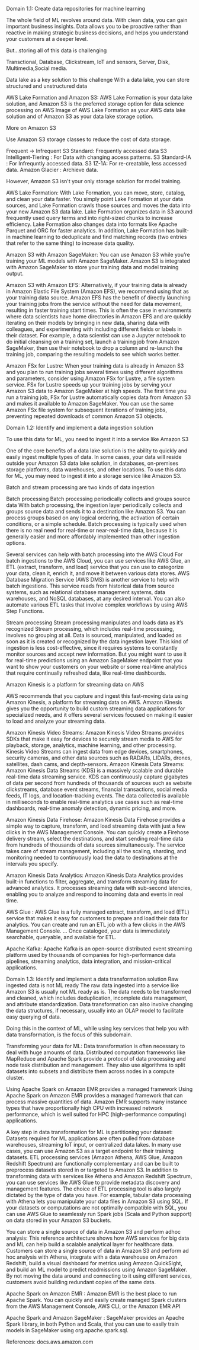 Domain 1.1: Create data repositories for machine learning

The whole field of ML revolves around data. With clean data, you can gain important business insights. Data allows you to be proactive rather than reactive in making strategic business decisions, and helps you understand your customers at a deeper level.

But...storing all of this data is challenging

Transctional, Database, Clickstream, IoT and sensors, Server, Disk, Multimedia,Social media.

Data lake as a key solution to this challenge
With a data lake, you can store structured and unstructured data

AWS Lake Formation and Amazon S3:
AWS Lake Formation is your data lake solution, and Amazon S3 is the preferred storage option for data science processing on AWS
Image of AWS Lake Formation as your AWS data lake solution and of Amazon S3 as your data lake storage option.

More on Amazon S3

Use Amazon S3 storage classes to reduce the cost of data storage. 

Frequent -> Infrequent
S3 Standard: Frequently accessed data
S3 Intelligent-Tiering : For Data with changing access patterns.
S3 Standard-IA : For Infrequntly accessed data.
S3 1Z-1A: For re-creatable, less accessed data.
Amazon Glacier : Archieve data.

However, Amazon S3 isn't your only storage solution for model training.

AWS Lake Formation:
With Lake Formation, you can move, store, catalog, and clean your data faster. You simply point Lake Formation at your data sources, and Lake Formation crawls those sources and moves the data into your new Amazon S3 data lake. Lake Formation organizes data in S3 around frequently used query terms and into right-sized chunks to increase efficiency. Lake Formation also changes data into formats like Apache Parquet and ORC for faster analytics. In addition, Lake Formation has built-in machine learning to deduplicate and find matching records (two entries that refer to the same thing) to increase data quality.

Amazon S3 with Amazon SageMaker: 
You can use Amazon S3 while you’re training your ML models with Amazon SageMaker. Amazon S3 is integrated with Amazon SageMaker to store your training data and model training output.

Amazon S3 with Amazon EFS:
Alternatively, if your training data is already in Amazon Elastic File System (Amazon EFS), we recommend using that as your training data source. Amazon EFS has the benefit of directly launching your training jobs from the service without the need for data movement, resulting in faster training start times. This is often the case in environments where data scientists have home directories in Amazon EFS and are quickly iterating on their models by bringing in new data, sharing data with colleagues, and experimenting with including different fields or labels in their dataset. For example, a data scientist can use a Jupyter notebook to do initial cleansing on a training set, launch a training job from Amazon SageMaker, then use their notebook to drop a column and re-launch the training job, comparing the resulting models to see which works better.

Amazon FSx for Lustre:
When your training data is already in Amazon S3 and you plan to run training jobs several times using different algorithms and parameters, consider using Amazon FSx for Lustre, a file system service. FSx for Lustre speeds up your training jobs by serving your Amazon S3 data to Amazon SageMaker at high speeds. The first time you run a training job, FSx for Lustre automatically copies data from Amazon S3 and makes it available to Amazon SageMaker. You can use the same Amazon FSx file system for subsequent iterations of training jobs, preventing repeated downloads of common Amazon S3 objects.


Domain 1.2: Identify and implement a data ingestion solution

To use this data for ML, you need to ingest it into a service like Amazon S3

One of the core benefits of a data lake solution is the ability to quickly and easily ingest multiple types of data. In some cases, your data will reside outside your Amazon S3 data lake solution, in databases, on-premises storage platforms, data warehouses, and other locations. To use this data for ML, you may need to ingest it into a storage service like Amazon S3.

Batch and stream processing are two kinds of data ingestion

Batch processing
Batch processing periodically collects and groups source data
With batch processing, the ingestion layer periodically collects and groups source data and sends it to a destination like Amazon S3. You can process groups based on any logical ordering, the activation of certain conditions, or a simple schedule. Batch processing is typically used when there is no real need for real-time or near-real-time data, because it is generally easier and more affordably implemented than other ingestion options.


Several services can help with batch processing into the AWS Cloud
For batch ingestions to the AWS Cloud, you can use services like AWS Glue, an ETL (extract, transform, and load) service that you can use to categorize your data, clean it, enrich it, and move it between various data stores. AWS Database Migration Service (AWS DMS) is another service to help with batch ingestions. This service reads from historical data from source systems, such as relational database management systems, data warehouses, and NoSQL databases, at any desired interval. You can also automate various ETL tasks that involve complex workflows by using AWS Step Functions.

Stream processing
Stream processing manipulates and loads data as it’s recognized
Stream processing, which includes real-time processing, involves no grouping at all. Data is sourced, manipulated, and loaded as soon as it is created or recognized by the data ingestion layer. This kind of ingestion is less cost-effective, since it requires systems to constantly monitor sources and accept new information. But you might want to use it for real-time predictions using an Amazon SageMaker endpoint that you want to show your customers on your website or some real-time analytics that require continually refreshed data, like real-time dashboards.

Amazon Kinesis is a platform for streaming data on AWS

AWS recommends that you capture and ingest this fast-moving data using Amazon Kinesis, a platform for streaming data on AWS. Amazon Kinesis gives you the opportunity to build custom streaming data applications for specialized needs, and it offers several services focused on making it easier to load and analyze your streaming data.

Amazon Kinesis Video Streams: Amazon Kinesis Video Streams provides SDKs that make it easy for devices to securely stream media to AWS for playback, storage, analytics, machine learning, and other processing. Kinesis Video Streams can ingest data from edge devices, smartphones, security cameras, and other data sources such as RADARs, LIDARs, drones, satellites, dash cams, and depth-sensors.
Amazon Kinesis Data Streams: Amazon Kinesis Data Streams (KDS) is a massively scalable and durable real-time data streaming service. KDS can continuously capture gigabytes of data per second from hundreds of thousands of sources such as website clickstreams, database event streams, financial transactions, social media feeds, IT logs, and location-tracking events. The data collected is available in milliseconds to enable real-time analytics use cases such as real-time dashboards, real-time anomaly detection, dynamic pricing, and more.

Amazon Kinesis Data Firehose: Amazon Kinesis Data Firehose provides a simple way to capture, transform, and load streaming data with just a few clicks in the AWS Management Console. You can quickly create a Firehose delivery stream, select the destinations, and start sending real-time data from hundreds of thousands of data sources simultaneously. The service takes care of stream management, including all the scaling, sharding, and monitoring needed to continuously load the data to destinations at the intervals you specify.

Amazon Kinesis Data Analytics: Amazon Kinesis Data Analytics provides built-in functions to filter, aggregate, and transform streaming data for advanced analytics. It processes streaming data with sub-second latencies, enabling you to analyze and respond to incoming data and events in real time.

AWS Glue : AWS Glue is a fully managed extract, transform, and load (ETL) service that makes it easy for customers to prepare and load their data for analytics. You can create and run an ETL job with a few clicks in the AWS Management Console. ... Once cataloged, your data is immediately searchable, queryable, and available for ETL.

Apache Kafka: Apache Kafka is an open-source distributed event streaming platform used by thousands of companies for high-performance data pipelines, streaming analytics, data integration, and mission-critical applications.

Domain 1.3: Identify and implement a data transformation solution
Raw ingested data is not ML ready
The raw data ingested into a service like Amazon S3 is usually not ML ready as is. The data needs to be transformed and cleaned, which includes deduplication, incomplete data management, and attribute standardization. Data transformation can also involve changing the data structures, if necessary, usually into an OLAP model to facilitate easy querying of data. 

Doing this in the context of ML, while using key services that help you with data transformation, is the focus of this subdomain.

Transforming your data for ML:
Data transformation is often necessary to deal with huge amounts of data. Distributed computation frameworks like MapReduce and Apache Spark provide a protocol of data processing and node task distribution and management. They also use algorithms to split datasets into subsets and distribute them across nodes in a compute cluster.

Using Apache Spark on Amazon EMR provides a managed framework
Using Apache Spark on Amazon EMR provides a managed framework that can process massive quantities of data. Amazon EMR supports many instance types that have proportionally high CPU with increased network performance, which is well suited for HPC (high-performance computing) applications.

A key step in data transformation for ML is partitioning your dataset:
Datasets required for ML applications are often pulled from database warehouses, streaming IoT input, or centralized data lakes. In many use cases, you can use Amazon S3 as a target endpoint for their training datasets. ETL processing services (Amazon Athena, AWS Glue, Amazon Redshift Spectrum) are functionally complementary and can be built to preprocess datasets stored in or targeted to Amazon S3. In addition to transforming data with services like Athena and Amazon Redshift Spectrum, you can use services like AWS Glue to provide metadata discovery and management features. The choice of ETL processing tool is also largely dictated by the type of data you have. For example, tabular data processing with Athena lets you manipulate your data files in Amazon S3 using SQL. If your datasets or computations are not optimally compatible with SQL, you can use AWS Glue to seamlessly run Spark jobs (Scala and Python support) on data stored in your Amazon S3 buckets.

You can store a single source of data in Amazon S3 and perform adhoc analysis:
This reference architecture shows how AWS services for big data and ML can help build a scalable analytical layer for healthcare data. Customers can store a single source of data in Amazon S3 and perform ad hoc analysis with Athena, integrate with a data warehouse on Amazon Redshift, build a visual dashboard for metrics using Amazon QuickSight, and build an ML model to predict readmissions using Amazon SageMaker. By not moving the data around and connecting to it using different services, customers avoid building redundant copies of the same data.

Apache Spark on Amazon EMR : Amazon EMR is the best place to run Apache Spark. You can quickly and easily create managed Spark clusters from the AWS Management Console, AWS CLI, or the Amazon EMR API

Apache Spark and Amazon SageMaker : SageMaker provides an Apache Spark library, in both Python and Scala, that you can use to easily train models in SageMaker using org.apache.spark.sql.

References: docs.aws.amazon.com

